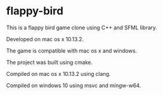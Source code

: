 # flappy-bird


This is a flappy bird game clone using
 C++ and SFML library.
 
Developed on mac os x 10.13.2.

The game is compatible with mac os x and windows.

The project was built using cmake.

Compiled on mac os x 10.13.2 using clang.

Compiled on windows 10 using msvc and mingw-w64.
